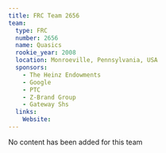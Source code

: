 ```yaml
---
title: FRC Team 2656
team:
  type: FRC
  number: 2656
  name: Quasics
  rookie_year: 2008
  location: Monroeville, Pennsylvania, USA
  sponsors:
    - The Heinz Endowments
    - Google
    - PTC
    - Z-Brand Group
    - Gateway Shs
  links:
    Website: 
---
```

No content has been added for this team